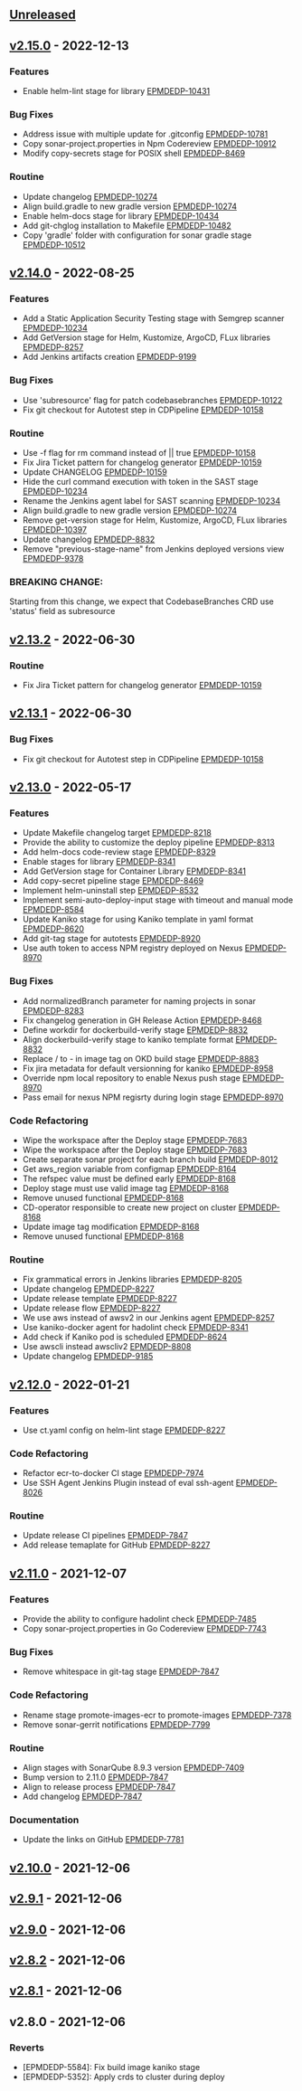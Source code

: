 <a name="unreleased"></a>
## [Unreleased]


<a name="v2.15.0"></a>
## [v2.15.0] - 2022-12-13
### Features

- Enable helm-lint stage for library [EPMDEDP-10431](https://jiraeu.epam.com/browse/EPMDEDP-10431)

### Bug Fixes

- Address issue with multiple update for .gitconfig [EPMDEDP-10781](https://jiraeu.epam.com/browse/EPMDEDP-10781)
- Copy sonar-project.properties in Npm Codereview [EPMDEDP-10912](https://jiraeu.epam.com/browse/EPMDEDP-10912)
- Modify copy-secrets stage for POSIX shell [EPMDEDP-8469](https://jiraeu.epam.com/browse/EPMDEDP-8469)

### Routine

- Update changelog [EPMDEDP-10274](https://jiraeu.epam.com/browse/EPMDEDP-10274)
- Align build.gradle to new gradle version [EPMDEDP-10274](https://jiraeu.epam.com/browse/EPMDEDP-10274)
- Enable helm-docs stage for library [EPMDEDP-10434](https://jiraeu.epam.com/browse/EPMDEDP-10434)
- Add git-chglog installation to Makefile [EPMDEDP-10482](https://jiraeu.epam.com/browse/EPMDEDP-10482)
- Copy 'gradle' folder with configuration for sonar gradle stage [EPMDEDP-10512](https://jiraeu.epam.com/browse/EPMDEDP-10512)


<a name="v2.14.0"></a>
## [v2.14.0] - 2022-08-25
### Features

- Add a Static Application Security Testing stage with Semgrep scanner [EPMDEDP-10234](https://jiraeu.epam.com/browse/EPMDEDP-10234)
- Add GetVersion stage for Helm, Kustomize, ArgoCD, FLux libraries [EPMDEDP-8257](https://jiraeu.epam.com/browse/EPMDEDP-8257)
- Add Jenkins artifacts creation [EPMDEDP-9199](https://jiraeu.epam.com/browse/EPMDEDP-9199)

### Bug Fixes

- Use 'subresource' flag for patch codebasebranches [EPMDEDP-10122](https://jiraeu.epam.com/browse/EPMDEDP-10122)
- Fix git checkout for Autotest step in CDPipeline [EPMDEDP-10158](https://jiraeu.epam.com/browse/EPMDEDP-10158)

### Routine

- Use -f flag for rm command instead of || true [EPMDEDP-10158](https://jiraeu.epam.com/browse/EPMDEDP-10158)
- Fix Jira Ticket pattern for changelog generator [EPMDEDP-10159](https://jiraeu.epam.com/browse/EPMDEDP-10159)
- Update CHANGELOG [EPMDEDP-10159](https://jiraeu.epam.com/browse/EPMDEDP-10159)
- Hide the curl command execution with token in the SAST stage [EPMDEDP-10234](https://jiraeu.epam.com/browse/EPMDEDP-10234)
- Rename the Jenkins agent label for SAST scanning [EPMDEDP-10234](https://jiraeu.epam.com/browse/EPMDEDP-10234)
- Align build.gradle to new gradle version [EPMDEDP-10274](https://jiraeu.epam.com/browse/EPMDEDP-10274)
- Remove get-version stage for Helm, Kustomize, ArgoCD, FLux libraries [EPMDEDP-10397](https://jiraeu.epam.com/browse/EPMDEDP-10397)
- Update changelog [EPMDEDP-8832](https://jiraeu.epam.com/browse/EPMDEDP-8832)
- Remove "previous-stage-name" from Jenkins deployed versions view [EPMDEDP-9378](https://jiraeu.epam.com/browse/EPMDEDP-9378)

### BREAKING CHANGE:


Starting from this change, we expect that CodebaseBranches CRD use 'status' field as subresource


<a name="v2.13.2"></a>
## [v2.13.2] - 2022-06-30
### Routine

- Fix Jira Ticket pattern for changelog generator [EPMDEDP-10159](https://jiraeu.epam.com/browse/EPMDEDP-10159)


<a name="v2.13.1"></a>
## [v2.13.1] - 2022-06-30
### Bug Fixes

- Fix git checkout for Autotest step in CDPipeline [EPMDEDP-10158](https://jiraeu.epam.com/browse/EPMDEDP-10158)


<a name="v2.13.0"></a>
## [v2.13.0] - 2022-05-17
### Features

- Update Makefile changelog target [EPMDEDP-8218](https://jiraeu.epam.com/browse/EPMDEDP-8218)
- Provide the ability to customize the deploy pipeline [EPMDEDP-8313](https://jiraeu.epam.com/browse/EPMDEDP-8313)
- Add helm-docs code-review stage [EPMDEDP-8329](https://jiraeu.epam.com/browse/EPMDEDP-8329)
- Enable stages for library [EPMDEDP-8341](https://jiraeu.epam.com/browse/EPMDEDP-8341)
- Add GetVersion stage for Container Library [EPMDEDP-8341](https://jiraeu.epam.com/browse/EPMDEDP-8341)
- Add copy-secret pipeline stage [EPMDEDP-8469](https://jiraeu.epam.com/browse/EPMDEDP-8469)
- Implement helm-uninstall step [EPMDEDP-8532](https://jiraeu.epam.com/browse/EPMDEDP-8532)
- Implement semi-auto-deploy-input stage with timeout and manual mode [EPMDEDP-8584](https://jiraeu.epam.com/browse/EPMDEDP-8584)
- Update Kaniko stage for using Kaniko template in yaml format [EPMDEDP-8620](https://jiraeu.epam.com/browse/EPMDEDP-8620)
- Add git-tag stage for autotests [EPMDEDP-8920](https://jiraeu.epam.com/browse/EPMDEDP-8920)
- Use auth token to access NPM registry deployed on Nexus [EPMDEDP-8970](https://jiraeu.epam.com/browse/EPMDEDP-8970)

### Bug Fixes

- Add normalizedBranch parameter for naming projects in sonar [EPMDEDP-8283](https://jiraeu.epam.com/browse/EPMDEDP-8283)
- Fix changelog generation in GH Release Action [EPMDEDP-8468](https://jiraeu.epam.com/browse/EPMDEDP-8468)
- Define workdir for dockerbuild-verify stage [EPMDEDP-8832](https://jiraeu.epam.com/browse/EPMDEDP-8832)
- Align dockerbuild-verify stage to kaniko template format [EPMDEDP-8832](https://jiraeu.epam.com/browse/EPMDEDP-8832)
- Replace / to - in image tag on OKD build stage [EPMDEDP-8883](https://jiraeu.epam.com/browse/EPMDEDP-8883)
- Fix jira metadata for default versionning for kaniko [EPMDEDP-8958](https://jiraeu.epam.com/browse/EPMDEDP-8958)
- Override npm local repository to enable Nexus push stage [EPMDEDP-8970](https://jiraeu.epam.com/browse/EPMDEDP-8970)
- Pass email for nexus NPM regisrty during login stage [EPMDEDP-8970](https://jiraeu.epam.com/browse/EPMDEDP-8970)

### Code Refactoring

- Wipe the workspace after the Deploy stage [EPMDEDP-7683](https://jiraeu.epam.com/browse/EPMDEDP-7683)
- Wipe the workspace after the Deploy stage [EPMDEDP-7683](https://jiraeu.epam.com/browse/EPMDEDP-7683)
- Create separate sonar project for each branch build [EPMDEDP-8012](https://jiraeu.epam.com/browse/EPMDEDP-8012)
- Get aws_region variable from configmap [EPMDEDP-8164](https://jiraeu.epam.com/browse/EPMDEDP-8164)
- The refspec value must be defined early [EPMDEDP-8168](https://jiraeu.epam.com/browse/EPMDEDP-8168)
- Deploy stage must use valid image tag [EPMDEDP-8168](https://jiraeu.epam.com/browse/EPMDEDP-8168)
- Remove unused functional [EPMDEDP-8168](https://jiraeu.epam.com/browse/EPMDEDP-8168)
- CD-operator responsible to create new project on cluster [EPMDEDP-8168](https://jiraeu.epam.com/browse/EPMDEDP-8168)
- Update image tag modification [EPMDEDP-8168](https://jiraeu.epam.com/browse/EPMDEDP-8168)
- Remove unused functional [EPMDEDP-8168](https://jiraeu.epam.com/browse/EPMDEDP-8168)

### Routine

- Fix grammatical errors in Jenkins libraries [EPMDEDP-8205](https://jiraeu.epam.com/browse/EPMDEDP-8205)
- Update changelog [EPMDEDP-8227](https://jiraeu.epam.com/browse/EPMDEDP-8227)
- Update release template [EPMDEDP-8227](https://jiraeu.epam.com/browse/EPMDEDP-8227)
- Update release flow [EPMDEDP-8227](https://jiraeu.epam.com/browse/EPMDEDP-8227)
- We use aws instead of awsv2 in our Jenkins agent [EPMDEDP-8257](https://jiraeu.epam.com/browse/EPMDEDP-8257)
- Use kaniko-docker agent for hadolint check [EPMDEDP-8341](https://jiraeu.epam.com/browse/EPMDEDP-8341)
- Add check if Kaniko pod is scheduled [EPMDEDP-8624](https://jiraeu.epam.com/browse/EPMDEDP-8624)
- Use awscli instead awscliv2 [EPMDEDP-8808](https://jiraeu.epam.com/browse/EPMDEDP-8808)
- Update changelog [EPMDEDP-9185](https://jiraeu.epam.com/browse/EPMDEDP-9185)


<a name="v2.12.0"></a>
## [v2.12.0] - 2022-01-21
### Features

- Use ct.yaml config on helm-lint stage [EPMDEDP-8227](https://jiraeu.epam.com/browse/EPMDEDP-8227)

### Code Refactoring

- Refactor ecr-to-docker CI stage [EPMDEDP-7974](https://jiraeu.epam.com/browse/EPMDEDP-7974)
- Use SSH Agent Jenkins Plugin instead of eval ssh-agent [EPMDEDP-8026](https://jiraeu.epam.com/browse/EPMDEDP-8026)

### Routine

- Update release CI pipelines [EPMDEDP-7847](https://jiraeu.epam.com/browse/EPMDEDP-7847)
- Add release temaplate for GitHub [EPMDEDP-8227](https://jiraeu.epam.com/browse/EPMDEDP-8227)


<a name="v2.11.0"></a>
## [v2.11.0] - 2021-12-07
### Features

- Provide the ability to configure hadolint check [EPMDEDP-7485](https://jiraeu.epam.com/browse/EPMDEDP-7485)
- Copy sonar-project.properties in Go Codereview [EPMDEDP-7743](https://jiraeu.epam.com/browse/EPMDEDP-7743)

### Bug Fixes

- Remove whitespace in git-tag stage [EPMDEDP-7847](https://jiraeu.epam.com/browse/EPMDEDP-7847)

### Code Refactoring

- Rename stage promote-images-ecr to promote-images [EPMDEDP-7378](https://jiraeu.epam.com/browse/EPMDEDP-7378)
- Remove sonar-gerrit notifications [EPMDEDP-7799](https://jiraeu.epam.com/browse/EPMDEDP-7799)

### Routine

- Align stages with SonarQube 8.9.3 version [EPMDEDP-7409](https://jiraeu.epam.com/browse/EPMDEDP-7409)
- Bump version to 2.11.0 [EPMDEDP-7847](https://jiraeu.epam.com/browse/EPMDEDP-7847)
- Align to release process [EPMDEDP-7847](https://jiraeu.epam.com/browse/EPMDEDP-7847)
- Add changelog [EPMDEDP-7847](https://jiraeu.epam.com/browse/EPMDEDP-7847)

### Documentation

- Update the links on GitHub [EPMDEDP-7781](https://jiraeu.epam.com/browse/EPMDEDP-7781)


<a name="v2.10.0"></a>
## [v2.10.0] - 2021-12-06

<a name="v2.9.1"></a>
## [v2.9.1] - 2021-12-06

<a name="v2.9.0"></a>
## [v2.9.0] - 2021-12-06

<a name="v2.8.2"></a>
## [v2.8.2] - 2021-12-06

<a name="v2.8.1"></a>
## [v2.8.1] - 2021-12-06

<a name="v2.8.0"></a>
## v2.8.0 - 2021-12-06
### Reverts

- [EPMDEDP-5584]: Fix build image kaniko stage
- [EPMDEDP-5352]: Apply crds to cluster during deploy


[Unreleased]: https://github.com/epam/edp-library-stages/compare/v2.15.0...HEAD
[v2.15.0]: https://github.com/epam/edp-library-stages/compare/v2.14.0...v2.15.0
[v2.14.0]: https://github.com/epam/edp-library-stages/compare/v2.13.2...v2.14.0
[v2.13.2]: https://github.com/epam/edp-library-stages/compare/v2.13.1...v2.13.2
[v2.13.1]: https://github.com/epam/edp-library-stages/compare/v2.13.0...v2.13.1
[v2.13.0]: https://github.com/epam/edp-library-stages/compare/v2.12.0...v2.13.0
[v2.12.0]: https://github.com/epam/edp-library-stages/compare/v2.11.0...v2.12.0
[v2.11.0]: https://github.com/epam/edp-library-stages/compare/v2.10.0...v2.11.0
[v2.10.0]: https://github.com/epam/edp-library-stages/compare/v2.9.1...v2.10.0
[v2.9.1]: https://github.com/epam/edp-library-stages/compare/v2.9.0...v2.9.1
[v2.9.0]: https://github.com/epam/edp-library-stages/compare/v2.8.2...v2.9.0
[v2.8.2]: https://github.com/epam/edp-library-stages/compare/v2.8.1...v2.8.2
[v2.8.1]: https://github.com/epam/edp-library-stages/compare/v2.8.0...v2.8.1
